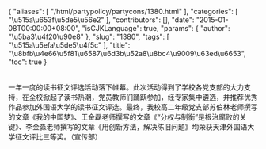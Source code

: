 {
    "aliases": [
        "/html/partypolicy/partycons/1380.html"
    ],
    "categories": [
        "\u515a\u653f\u5de5\u56e2"
    ],
    "contributors": [],
    "date": "2015-01-08T00:00:00+08:00",
    "isCJKLanguage": true,
    "params": {
        "author": "\u5ba3\u4f20\u90e8"
    },
    "slug": "1380",
    "tags": [
        "\u515a\u5efa\u5de5\u4f5c"
    ],
    "title": "\u8bfb\u4e66\u5f81\u6587\u6d3b\u52a8\u8bc4\u9009\u63ed\u6653",
    "toc": true
}





|  |  |
| --- | --- |



一年一度的读书征文评选活动落下帷幕。此次活动得到了学校各党支部的大力支持，在全校掀起了读书热潮，党员教师们踊跃参加，经专家集中遴选，并推荐优秀作品参加外国语大学的读书征文评选。最终，我校高二年级党支部苏伯林老师撰写的文章《我的中国梦》、王金磊老师撰写的文章《“分权与制衡”是根治腐败的关键》、李金淼老师撰写的文章《用创新方法，解决陈旧问题》均荣获天津外国语大学征文评比三等奖。（宣传部）




  



